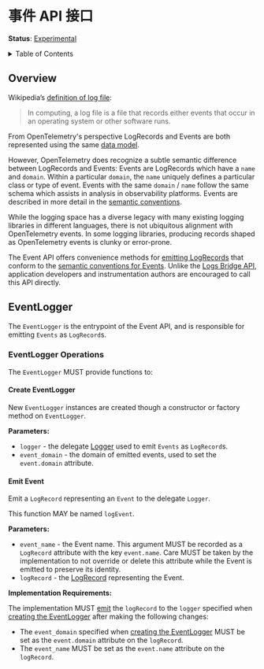 # 事件 API 接口

**Status**: [Experimental](../document-status.md)

<details>
<summary>Table of Contents</summary>

<!-- Re-generate TOC with `markdown-toc --no-first-h1 -i` -->

<!-- toc -->

- [Overview](#overview)
- [EventLogger](#eventlogger)
  - [EventLogger Operations](#eventlogger-operations)
    - [Create EventLogger](#create-eventlogger)
    - [Emit Event](#emit-event)

<!-- tocstop -->

</details>

## Overview

Wikipedia’s [definition of log file](https://en.wikipedia.org/wiki/Log_file):

> In computing, a log file is a file that records either events that occur in an
> operating system or other software runs.

From OpenTelemetry's perspective LogRecords and Events are both represented
using the same [data model](./data-model.md).

However, OpenTelemetry does recognize a subtle semantic difference between
LogRecords and Events: Events are LogRecords which have a `name` and `domain`.
Within a particular `domain`, the `name` uniquely defines a particular class or
type of event. Events with the same `domain` / `name` follow the same schema
which assists in analysis in observability platforms. Events are described in
more detail in the [semantic conventions](./semantic_conventions/events.md).

While the logging space has a diverse legacy with many existing logging
libraries in different languages, there is not ubiquitous alignment with
OpenTelemetry events. In some logging libraries, producing records shaped as
OpenTelemetry events is clunky or error-prone.

The Event API offers convenience methods for
[emitting LogRecords](./bridge-api.md#emit-a-logrecord) that conform to the
[semantic conventions for Events](./semantic_conventions/events.md). Unlike the
[Logs Bridge API](./bridge-api.md), application developers and instrumentation
authors are encouraged to call this API directly.

## EventLogger

The `EventLogger` is the entrypoint of the Event API, and is responsible for
emitting `Events` as `LogRecord`s.

### EventLogger Operations

The `EventLogger` MUST provide functions to:

#### Create EventLogger

New `EventLogger` instances are created though a constructor or factory method
on `EventLogger`.

**Parameters:**

- `logger` - the delegate [Logger](./bridge-api.md#logger) used to emit `Events`
  as `LogRecord`s.
- `event_domain` - the domain of emitted events, used to set the `event.domain`
  attribute.

#### Emit Event

Emit a `LogRecord` representing an `Event` to the delegate `Logger`.

This function MAY be named `logEvent`.

**Parameters:**

- `event_name` - the Event name. This argument MUST be recorded as a `LogRecord`
  attribute with the key `event.name`. Care MUST be taken by the implementation
  to not override or delete this attribute while the Event is emitted to
  preserve its identity.
- `logRecord` - the [LogRecord](./data-model.md#log-and-event-record-definition)
  representing the Event.

**Implementation Requirements:**

The implementation MUST [emit](./bridge-api.md#emit-a-logrecord) the `logRecord`
to the `logger` specified when [creating the EventLogger](#create-eventlogger)
after making the following changes:

- The `event_domain` specified when
  [creating the EventLogger](#create-eventlogger) MUST be set as the
  `event.domain` attribute on the `logRecord`.
- The `event_name` MUST be set as the `event.name` attribute on the `logRecord`.
